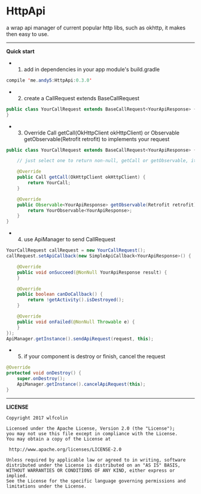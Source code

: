 # HttpApi
a wrap api manager of current popular http libs, such as okhttp, it makes then easy to use.


----------------------------------------------------------------------

**Quick start**
* 1. add in dependencies in your app module's build.gradle
``` java
compile 'me.andy5:HttpApi:0.3.0'
```

* 2. create a CallRequest extends BaseCallRequest
``` java
public class YourCallRequest extends BaseCallRequest<YourApiResponse> {
}
```

* 3. Override Call getCall(OkHttpClient okHttpClient) or Observable<R> getObservable(Retrofit retrofit) to implements your request
``` java
public class YourCallRequest extends BaseCallRequest<YourApiResponse> {

    // just select one to return non-null, getCall or getObservable, it will use getCall if both are implements

    @Override
    public Call getCall(OkHttpClient okHttpClient) {
        return YourCall;
    }

    @Override
    public Observable<YourApiResponse> getObservable(Retrofit retrofit) {
        return YourObservable<YourApiResponse>;
    }
}
```


* 4. use ApiManager to send CallRequest
``` java
YourCallRequest callRequest = new YourCallRequest();
callRequest.setApiCallback(new SimpleApiCallback<YourApiResponse>() {

    @Override
    public void onSucceed(@NonNull YourApiResponse result) {
    }

    @Override
    public boolean canDoCallback() {
        return !getActivity().isDestroyed();
    }

    @Override
    public void onFailed(@NonNull Throwable e) {
    }
});
ApiManager.getInstance().sendApiRequest(request, this);

```


* 5. if your component is destroy or finish, cancel the request
``` java
@Override
protected void onDestroy() {
    super.onDestroy();
    ApiManager.getInstance().cancelApiRequest(this);
}
```

----------------------------------------------------------------------
**LICENSE**
```
Copyright 2017 wlfcolin

Licensed under the Apache License, Version 2.0 (the "License");
you may not use this file except in compliance with the License.
You may obtain a copy of the License at

 http://www.apache.org/licenses/LICENSE-2.0

Unless required by applicable law or agreed to in writing, software
distributed under the License is distributed on an "AS IS" BASIS,
WITHOUT WARRANTIES OR CONDITIONS OF ANY KIND, either express or implied.
See the License for the specific language governing permissions and
limitations under the License.
```

